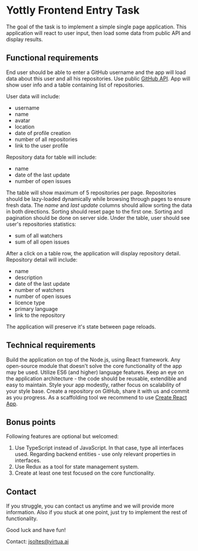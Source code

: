 # Yottly Frontend Entry Task

The goal of the task is to implement a simple single page application.
This application will react to user input, then load some data from public API and display results.

## Functional requirements
End user should be able to enter a GitHub username and the app will load data about this user and all his repositories. Use public [GitHub API](https://developer.github.com/v3/).
App will show user info and a table containing list of repositories.

User data will include:
- username
- name
- avatar
- location
- date of profile creation
- number of all repositories
- link to the user profile

Repository data for table will include:
- name
- date of the last update
- number of open issues

The table will show maximum of 5 repositories per page. Repositories should be lazy-loaded dynamically while browsing through pages to ensure fresh data. The *name* and *last update* columns should allow sorting the data in both directions. Sorting should reset page to the first one. Sorting and pagination should be done on server side.
Under the table, user should see user's repositories statistics:
- sum of all watchers
- sum of all open issues

After a click on a table row, the application will display repository detail.
Repository detail will include:
- name
- description
- date of the last update
- number of watchers
- number of open issues
- licence type
- primary language
- link to the repository

The application will preserve it's state between page reloads.

## Technical requirements
Build the application on top of the Node.js, using React framework. Any open-source module that doesn't solve the core functionality of the app may be used.
Utilize ES6 (and higher) language features. Keep an eye on the application architecture - the code should be reusable, extendible and easy to maintain. Style your app modestly, rather focus on scalability of your style base. Create a repository on GitHub, share it with us and commit as you progress. As a scaffolding tool we recommend to use [Create React App](https://github.com/facebook/create-react-app).

## Bonus points
Following features are optional but welcomed:
1) Use TypeScript instead of JavaScript. In that case, type all interfaces used. Regarding backend entities - use only relevant properties in interfaces.
2) Use Redux as a tool for state management system.
3) Create at least one test focused on the core functionality.

## Contact
If you struggle, you can contact us anytime and we will provide more information. Also if you stuck at one point, just try to implement the rest of functionality.

Good luck and have fun!

Contact: jsoltes@virtua.ai